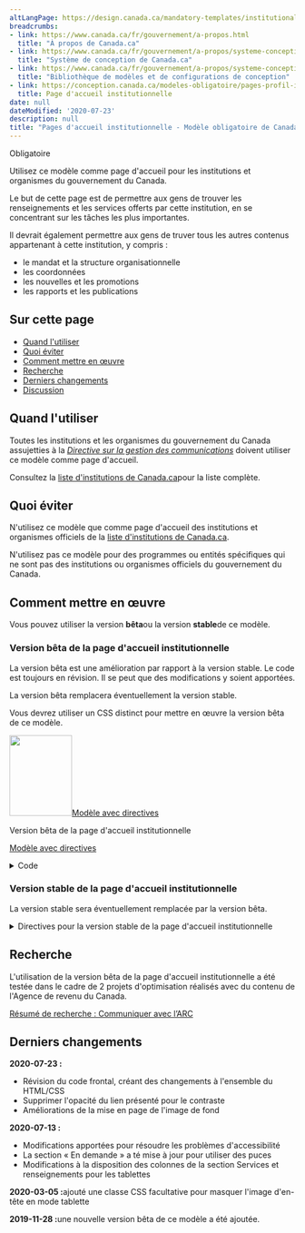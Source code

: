 ```yaml
---
altLangPage: https://design.canada.ca/mandatory-templates/institutional-profile-pages.html
breadcrumbs:
- link: https://www.canada.ca/fr/gouvernement/a-propos.html
  title: "À propos de Canada.ca"
- link: https://www.canada.ca/fr/gouvernement/a-propos/systeme-conception.html
  title: "Système de conception de Canada.ca"
- link: https://www.canada.ca/fr/gouvernement/a-propos/systeme-conception/bibliotheque-modeles.html
  title: "Bibliothèque de modèles et de configurations de conception"
- link: https://conception.canada.ca/modeles-obligatoire/pages-profil-institutionnel.html
  title: Page d'accueil institutionnelle
date: null
dateModified: '2020-07-23'
description: null
title: "Pages d'accueil institutionnelle - Modèle obligatoire de Canada.ca"
---
```

<p><span class="label label-danger">Obligatoire</span></p>
<p>Utilisez ce modèle comme page d'accueil pour les institutions et organismes du gouvernement du Canada.</p>
<p>Le but de cette page est de permettre aux gens de trouver les renseignements et les services offerts par cette institution, en se concentrant sur les tâches les plus importantes.</p>
<p>Il devrait également permettre aux gens de truver tous les autres contenus appartenant à cette institution, y compris&nbsp;:</p>
<ul>
  <li>le mandat et la structure organisationnelle</li>
  <li>les coordonnées</li>
  <li>les nouvelles et les promotions</li>
  <li>les rapports et les publications</li>
</ul>
<section>
  <h2>Sur cette page</h2>
  <ul>
    <li><a href="#utiliser">Quand l'utiliser</a></li>
    <li><a href="#eviter">Quoi éviter</a></li>
    <li><a href="#comment">Comment mettre en œuvre</a></li>
    <li><a href="#recherche">Recherche</a></li>
    <li><a href="#changements">Derniers changements</a></li>
    <li><a href="#discussion">Discussion</a></li>
  </ul>
</section>
<section>
  <h2 id="utiliser">Quand l'utiliser</h2>
  <p>Toutes les institutions et les organismes du gouvernement du Canada assujetties à la <a href="https://www.tbs-sct.gc.ca/pol/doc-fra.aspx?id=30682"><cite>Directive sur la gestion des communications</cite></a> doivent utiliser ce modèle comme page d'accueil.</p>
  <p>Consultez la <a href="https://www.canada.ca/fr/gouvernement/a-propos/systeme-conception/liste-institutions.html">liste d'institutions de Canada.ca</a>pour la liste complète.</p>
</section>
<section>
  <h2 id="eviter">Quoi éviter</h2>
  <p>N'utilisez ce modèle que comme page d'accueil des institutions et organismes officiels de la <a href="https://www.canada.ca/fr/gouvernement/a-propos/systeme-conception/liste-institutions.html">liste d'institutions de Canada.ca</a>.</p>
  <p>N'utilisez pas ce modèle pour des programmes ou entités spécifiques qui ne sont pas des institutions ou organismes officiels du gouvernement du Canada.</p>
</section>
<section>
  <h2 id="comment">Comment mettre en œuvre</h2>
</section>
<section>
  <p>Vous pouvez utiliser la version <strong>bêta</strong>ou la version <strong>stable</strong>de ce modèle.</p>
  <h3>Version bêta de la page d'accueil institutionnelle</h3>
  <p>La version bêta est une amélioration par rapport à la version stable. Le code est toujours en révision. Il se peut que des modifications y soient apportées.</p>
  <p>La version bêta remplacera éventuellement la version stable.</p>
  <p>Vous devrez utiliser un CSS distinct pour mettre en œuvre la version bêta de ce modèle.</p>
  <div class="row mrgn-tp-lg mrgn-bttm-lg">
    <div class="col-xs-10 col-md-8 col-lg-8">
      <div class="gc-dwnld">
        <div class="row">
          <div class="col-xs-10 col-sm-3 col-lg-2">
            <p><a class="gc-dwnld-lnk" href="../mise-en-page/accueil-institution-directives.html"><img alt="" class="thumbnail gc-dwnld-img" height="142" src="../images/ip-img-fr-cropped.png" width="110"/><span class="wb-inv">Modèle avec directives</span></a></p>
          </div>
          <div class="col-xs-12 col-sm-9 col-lg-10">
            <p class="mrgn-tp-md lead">Version bêta de la page d'accueil institutionnelle</p>
            <p><a class="btn btn-call-to-action" href="../mise-en-page/accueil-institution-directives.html">Modèle avec directives</a></p>
          </div>
        </div>
      </div>
    </div>
  </div>
  <details>
    <summary>Code</summary>
    <span id="code"></span>
    <div class="wb-tabs">
      <div class="tabpanels">
        <details id="details-panel1">
          <summary>HTML</summary>
          <pre><code>&lt;div class="provisional bg-cover bg-right bg-hide-sm bg-hide-xs mrgn-tp-md pb-3" data-bgimg="put your image link here"&gt;
				&lt;div class="container"&gt;
					&lt;div class="row"&gt;
						&lt;div class="col-md-7"&gt;
							&lt;h1 property="name" id="wb-cont"&gt;[Nom de l'institution]&lt;/h1&gt;
							&lt;p&gt;Brève description du mandat de l'institution&lt;/p&gt;
							&lt;a class="provisional btn btn-call-to-action" href="#"&gt;Bouton vers une super-tâche [facultatif]&lt;/a&gt;
						&lt;/div&gt;
						&lt;div class="clearfix"&gt;&lt;/div&gt;
					&lt;/div&gt;
				&lt;/div&gt;
			&lt;/div&gt;
			&lt;section class="provisional gc-featured-lnk"&gt;
				&lt;div class="container"&gt;
					&lt;h2 class="wb-inv"&gt;Lien en vedette&lt;/h2&gt;
					&lt;a class="h5" href="#"&gt;Lien en vedette [facultatif]&lt;/a&gt;
				&lt;/div&gt;
			&lt;/section&gt;
			&lt;section class="provisional most-requested-bullets well well-sm brdr-0"&gt;
				&lt;div class="container"&gt;
					&lt;div class="row"&gt;
						&lt;div class="pddng-r-0 col-md-2"&gt;
							&lt;h2 class="mrgn-tp-md"&gt;En demande&lt;/h2&gt;
						&lt;/div&gt;
						&lt;div class="col-md-10"&gt;
							&lt;ul class="wb-eqht mrgn-tp-md mrgn-bttm-md colcount-md-2"&gt;
								&lt;li&gt;&lt;a href="#"&gt;[Lien vers une tâche principale]&lt;/a&gt;&lt;/li&gt;
								&lt;li&gt;&lt;a href="#"&gt;[Lien vers une tâche principale]&lt;/a&gt;&lt;/li&gt;
								&lt;li&gt;&lt;a href="#"&gt;[Lien vers une tâche principale]&lt;/a&gt;&lt;/li&gt;
								&lt;li&gt;&lt;a href="#"&gt;[Lien vers une tâche principale]&lt;/a&gt;&lt;/li&gt;
								&lt;li&gt;&lt;a href="#"&gt;[Lien vers une tâche principale]&lt;/a&gt;&lt;/li&gt;
								&lt;li&gt;&lt;a href="#"&gt;[Lien vers une tâche principale]&lt;/a&gt;&lt;/li&gt;
							&lt;/ul&gt;
						&lt;/div&gt;
					&lt;/div&gt;
				&lt;/div&gt;
			&lt;/section&gt;
			&lt;section class="gc-srvinfo col-md-12 mrgn-bttm-lg"&gt;
				&lt;div class="container"&gt;
					&lt;div class="row"&gt;
						&lt;h2 class="wb-inv"&gt;Services et renseignements&lt;/h2&gt;
						&lt;div class="wb-eqht"&gt;
							&lt;div class="col-lg-4 col-md-6"&gt;
								&lt;h3&gt;&lt;a href="#"&gt;[Texte de l'hyperlien]&lt;/a&gt;&lt;/h3&gt;
								&lt;p&gt;Utilisez une formulation basée sur l'action, ou faites simplement une les des mots-clés qui résument les renseignements disponibles ou des tâches pouvant être accomplies sur la page liée.&lt;/p&gt;
							&lt;/div&gt;
							&lt;div class="col-lg-4 col-md-6"&gt;
								&lt;h3&gt;&lt;a href="#"&gt;[Texte de l'hyperlien]&lt;/a&gt;&lt;/h3&gt;
								&lt;p&gt;Utilisez une formulation basée sur l'action, ou faites simplement une les des mots-clés qui résument les renseignements disponibles ou des tâches pouvant être accomplies sur la page liée.&lt;/p&gt;
							&lt;/div&gt;
							&lt;div class="col-lg-4 col-md-6"&gt;
								&lt;h3&gt;&lt;a href="#"&gt;[Texte de l'hyperlien]&lt;/a&gt;&lt;/h3&gt;
								&lt;p&gt;Utilisez une formulation basée sur l'action, ou faites simplement une les des mots-clés qui résument les renseignements disponibles ou des tâches pouvant être accomplies sur la page liée.&lt;/p&gt;
							&lt;/div&gt;
							&lt;div class="col-lg-4 col-md-6"&gt;
								&lt;h3&gt;&lt;a href="#"&gt;[Texte de l'hyperlien]&lt;/a&gt;&lt;/h3&gt;
								&lt;p&gt;Utilisez une formulation basée sur l'action, ou faites simplement une les des mots-clés qui résument les renseignements disponibles ou des tâches pouvant être accomplies sur la page liée.&lt;/p&gt;
							&lt;/div&gt;
							&lt;div class="col-lg-4 col-md-6"&gt;
								&lt;h3&gt;&lt;a href="#"&gt;[Texte de l'hyperlien]&lt;/a&gt;&lt;/h3&gt;
								&lt;p&gt;Utilisez une formulation basée sur l'action, ou faites simplement une les des mots-clés qui résument les renseignements disponibles ou des tâches pouvant être accomplies sur la page liée.&lt;/p&gt;
							&lt;/div&gt;
							&lt;div class="col-lg-4 col-md-6"&gt;
								&lt;h3&gt;&lt;a href="#"&gt;[Texte de l'hyperlien]&lt;/a&gt;&lt;/h3&gt;
								&lt;p&gt;Utilisez une formulation basée sur l'action, ou faites simplement une les des mots-clés qui résument les renseignements disponibles ou des tâches pouvant être accomplies sur la page liée.&lt;/p&gt;
							&lt;/div&gt;
							&lt;div class="col-lg-4 col-md-6"&gt;
								&lt;h3&gt;&lt;a href="#"&gt;[Texte de l'hyperlien]&lt;/a&gt;&lt;/h3&gt;
								&lt;p&gt;Utilisez une formulation basée sur l'action, ou faites simplement une les des mots-clés qui résument les renseignements disponibles ou des tâches pouvant être accomplies sur la page liée.&lt;/p&gt;
							&lt;/div&gt;
							&lt;div class="col-lg-4 col-md-6"&gt;
								&lt;h3&gt;&lt;a href="#"&gt;[Texte de l'hyperlien]&lt;/a&gt;&lt;/h3&gt;
								&lt;p&gt;Utilisez une formulation basée sur l'action, ou faites simplement une les des mots-clés qui résument les renseignements disponibles ou des tâches pouvant être accomplies sur la page liée.&lt;/p&gt;
							&lt;/div&gt;
							&lt;div class="col-lg-4 col-md-6"&gt;
								&lt;h3&gt;&lt;a href="#"&gt;[Texte de l'hyperlien]&lt;/a&gt;&lt;/h3&gt;
								&lt;p&gt;Utilisez une formulation basée sur l'action, ou faites simplement une les des mots-clés qui résument les renseignements disponibles ou des tâches pouvant être accomplies sur la page liée.&lt;/p&gt;
							&lt;/div&gt;
							&lt;div class="clearfix"&gt;&lt;/div&gt;
						&lt;/div&gt;
					&lt;/div&gt;
				&lt;/div&gt;
			&lt;/section&gt;
			&lt;div class="clearfix"&gt;&lt;/div&gt;
			&lt;section class="well well-sm brdr-0 mrgn-bttm-0"&gt;
				&lt;div class="container"&gt;
					&lt;div class="wb-eqht"&gt;
						&lt;h2 class="h3 mrgn-tp-md"&gt;Coordonnées&lt;/h2&gt;
						&lt;ul class="provisional list-bld list-unstyled mrgn-tp-lg lst-spcd-2 colcount-md-3"&gt;
							&lt;li&gt;&lt;a href="#"&gt;Communiquer avec [institution]&lt;/a&gt;&lt;/li&gt;
							&lt;li&gt;&lt;a href="#"&gt;[Tâche de contact 2]&lt;/a&gt;&lt;/li&gt;
							&lt;li&gt;&lt;a href="#"&gt;[Tâche de contact 3]&lt;/a&gt;&lt;/li&gt;
						&lt;/ul&gt;
					&lt;/div&gt;
					&lt;div class="row"&gt;
						&lt;section class="col-md-8 pull-left mrgn-bttm-lg"&gt;
							&lt;h2 class="h3 mrgn-tp-md"&gt;À propos de [Institution]&lt;/h2&gt;
							&lt;ul class="provisional list-bld list-unstyled mrgn-tp-lg lst-spcd-2 colcount-md-2"&gt;
								&lt;li&gt;&lt;a href="#"&gt;Mandat&lt;/a&gt;&lt;/li&gt;
								&lt;li&gt;&lt;a href="#"&gt;Structure organisationnelle&lt;/a&gt;&lt;/li&gt;
								&lt;li&gt;&lt;a href="#"&gt;Transparence&lt;/a&gt;&lt;/li&gt;
								&lt;li&gt;&lt;a href="#"&gt;Possibilités d'emploi&lt;/a&gt;&lt;/li&gt;
								&lt;li&gt;&lt;a href="#"&gt;Rapports&lt;/a&gt;&lt;/li&gt;
								&lt;li&gt;&lt;a href="#"&gt;Observation&lt;/a&gt;&lt;/li&gt;
								&lt;li&gt;&lt;a href="#"&gt;Avis de mesure d'exécution&lt;/a&gt;&lt;/li&gt;
								&lt;li&gt;&lt;a href="#"&gt;[Lien institutionnel]&lt;/a&gt;&lt;/li&gt;
								&lt;li&gt;&lt;a href="#"&gt;[Lien institutionnel]&lt;/a&gt;&lt;/li&gt;
								&lt;li&gt;More: &lt;a href="#"&gt;Au sujet de [institution]&lt;/a&gt;&lt;/li&gt;
							&lt;/ul&gt;
						&lt;/section&gt;
						&lt;div class="provisional col-md-4 col-sm-5 pull-right xs-left"&gt;
							&lt;section class="lnkbx"&gt;
								&lt;h2 class="h3"&gt;Ministre&lt;/h2&gt;
								&lt;p&gt;
									&lt;a href="#"&gt;[(L'honorable) prénom et nom de famille]&lt;/a&gt;&lt;br&gt;
									&lt;small&gt;Titre officiel du ministre&lt;/small&gt;
								&lt;/p&gt;
								&lt;p&gt;
									&lt;a href="#"&gt;[(L'honorable) prénom et nom de famille]&lt;/a&gt;&lt;br&gt;
									&lt;small&gt;Titre officiel du ministre&lt;/small&gt;
								&lt;/p&gt;
								&lt;p&gt;
									&lt;a href="#"&gt;[(L'honorable) prénom et nom de famille]&lt;/a&gt;&lt;br&gt;
									&lt;small&gt;Titre officiel du ministre&lt;/small&gt;
								&lt;/p&gt;
							&lt;/section&gt;
							&lt;section class="provisional followus"&gt;
								&lt;h2 class="mrgn-tp-lg h3"&gt;Suivezs&lt;/h2&gt;
								&lt;ul&gt;
									&lt;li&gt;&lt;a href="#" class="facebook" rel="external"&gt;&lt;span class="wb-inv"&gt;Facebook&lt;/span&gt;&lt;/a&gt;&lt;/li&gt;
									&lt;li&gt;&lt;a href="#" class="twitter" rel="external"&gt;&lt;span class="wb-inv"&gt;Twitter&lt;/span&gt;&lt;/a&gt;&lt;/li&gt;
									&lt;li&gt;&lt;a href="#" class="youtube" rel="external"&gt;&lt;span class="wb-inv"&gt;YouTube&lt;/span&gt;&lt;/a&gt;&lt;/li&gt;
									&lt;li&gt;&lt;a href="#" class="linkedin" rel="external"&gt;&lt;span class="wb-inv"&gt;LinkedIn&lt;/span&gt;&lt;/a&gt;&lt;/li&gt;
								&lt;/ul&gt;
							&lt;/section&gt;
						&lt;/div&gt;
						&lt;div class="clearfix"&gt;&lt;/div&gt;
					&lt;/div&gt;
				&lt;/div&gt;
			&lt;/section&gt;
			&lt;div class="container"&gt;
				&lt;div class="row"&gt;
					&lt;section class="col-md-4 wb-feeds limit-3 gc-nws"&gt;
						&lt;h2 class="h3"&gt;Nouvelles&lt;/h2&gt;
						&lt;!-- démonstration de l'apparence - utiliser le flux json le cas échéant --&gt;
						&lt;ul class="feeds-cont list-unstyled lst-spcd feed-active"&gt;
							&lt;li&gt;&lt;a href="#"&gt;[Titre de nouvelle]&lt;/a&gt;&lt;br&gt; &lt;small class="feeds-date"&gt;AAAA-MM-JJ HH:MM&lt;/small&gt;&lt;/li&gt;
							&lt;li&gt;&lt;a href="#"&gt;[Titre de nouvelle]&lt;/a&gt;&lt;br&gt; &lt;small class="feeds-date"&gt;AAAA-MM-JJ HH:MM&lt;/small&gt;&lt;/li&gt;
							&lt;li&gt;&lt;a href="#"&gt;[Titre de nouvelle]&lt;/a&gt;&lt;br&gt; &lt;small class="feeds-date"&gt;AAAA-MM-JJ HH:MM&lt;/small&gt;&lt;/li&gt;
						&lt;/ul&gt;
						&lt;!-- exemple de flux json pour les nouvelles
						&lt;ul class="feeds-cont list-unstyled lst-spcd"&gt;
							&lt;li&gt; &lt;a data-ajax="https://www.canada.ca/content/canadasite/api/nws/fds/en/web-feeds/revenue-agency.json" href="https://www.canada.ca/en/revenue-agency.atom.xml" rel="external"&gt;Canada Revenue Agency news items&lt;/a&gt; &lt;/li&gt;
						&lt;/ul&gt;--&gt;
						&lt;p&gt;En savoir plus :&lt;a href="#" class="admin"&gt;Nouvelles de [Institution]&lt;/a&gt;&lt;/p&gt;
					&lt;/section&gt;
					&lt;section class="col-md-8 gc-prtts"&gt;
						&lt;h2 class="h3"&gt;En vedette&lt;/h2&gt;
						&lt;div class="row wb-eqht gc-srvinfo"&gt;
							&lt;div class="col-sm-6"&gt;
								&lt;div class="well well-sm brdr-rds-0 eqht-trgt"&gt;
									&lt;img class="img-responsive full-width" src="https://wet-boew.github.io/themes-dist/GCWeb/img/360x203.png" alt=""&gt;
									&lt;h3 class="h5"&gt;&lt;a href="#" class="stretched-link"&gt;[Hyperlien de l'élément]&lt;/a&gt;&lt;/h3&gt;
									&lt;p&gt;Brève description de l'élément en vedette.&lt;/p&gt;
								&lt;/div&gt;
							&lt;/div&gt;
							&lt;div class="col-sm-6"&gt;
								&lt;div class="well well-sm brdr-rds-0 eqht-trgt"&gt;
									&lt;img class="img-responsive full-width" src="https://wet-boew.github.io/themes-dist/GCWeb/img/360x203.png" alt=""&gt;
									&lt;h3 class="h5"&gt;&lt;a href="#" class="stretched-link"&gt;[Hyperlien de l'élément]&lt;/a&gt;&lt;/h3&gt;
									&lt;p&gt;Brève description de l'élément en vedette.&lt;/p&gt;
								&lt;/div&gt;
							&lt;/div&gt;
						&lt;/div&gt;
					&lt;/section&gt;
				&lt;/div&gt;
			&lt;/div&gt;</code></pre>
        </details>
        <details id="details-panel2">
          <summary>CSS</summary>
          <pre><code>.provisional.bg-cover {
	background-size: cover;
}

.provisional.bg-right {
	background-position: right;
}

.provisional.pb-3 {
	padding-bottom: 15px;
}

.provisional.btn-call-to-action {
	font-size: 1em;
}

.provisional.gc-featured-lnk {
	background: #31708f;
	margin-bottom: 0em;
	padding-top:20px;
	padding-bottom:20px;
}

.provisional.gc-featured-lnk a {
	color:#fff
}

ul.feeds-cont li a {
	font-weight: bold;
}

.provisional.most-requested-bullets li {
	font-family: 'Lato', sans-serif;
	font-size: 17px;
	font-weight: 600;
	line-height: 26px;
	margin-top: 0
}

.provisional.most-requested-bullets .pddng-r-0 {
	padding-right: 0px;
}

.provisional.most-requested-bullets h2 {
	font-size: 1.2em;
}

.provisional.list-bld {
	font-weight: 600;
}

.provisional.followus h2 {
	font-size: 1.1em;
	margin-top: 10px;
}

.provisional.followus {
	padding: 0;
}

.provisional.followus h2 {
	display: block;
}

.provisional.followus h2,
.provisional.followus ul {
	margin-left: 0;
}

.provisional.followus-vertical {
	line-height: 0em;
}

.provisional.followus-vertical,
.provisional.followus {
	background-color: transparent;
}

.provisional.followus-vertical a {
	text-decoration: none;
}

.provisional.followus-vertical ul {
	display: block;
	list-style-type: none;
	margin-block-start: 1em;
	padding-inline-start: 1em;
	font-size: 16px;
	margin-block-end: 0em;
}

.provisional.followus-vertical ul li {
	margin-bottom: 15px;
}

.provisional.followus-vertical ul li:last-child {
	margin-bottom: 0px;
}

.provisional.followus-vertical ul li a {
	border: none;
	padding: 0px 5px;
}

.provisional.followus ul li a {
	border: none;
}

.provisional .social-lnk {
	position: relative;
	bottom:-18px;
	left:45px;
}

.provisional.followus-vertical li {
	display: block;
	background-position: left;
}

.provisional.followus .facebook,
.provisional.followus .twitter,
.provisional.followus .youtube,
.provisional.followus .instagram,
.provisional.followus .linkedin {
	display: block;
	height: 38px;
	width: 38px;
}
/* supprimez cette section si vous ne voulez pas les nouvelles icônes */

.provisional.followus .facebook {
	background: url("https://design.canada.ca/images/social-media/facebook.png") 0 0 / cover no-repeat;
}
.provisional.followus .twitter {
	background: url("https://design.canada.ca/images/social-media/twitter.png") 0 0 / cover no-repeat;
}
.provisional.followus .youtube {
	background: url("https://design.canada.ca/images/social-media/youtube.png") 0 0 / cover no-repeat;
}
.provisional.followus .instagram {
	background: url("https://design.canada.ca/images/social-media/instagram.png") 0 0 / cover no-repeat;
}
.provisional.followus .linkedin {
	background: url("https://design.canada.ca/images/social-media/linkedin.png") 0 0 / cover no-repeat;
}
/* fin des nouvelles icônes de réseaux sociaux */

@media screen and (max-width: 767px) {
	.provisional.bg-hide-xs {
		background-image: url("none") !important;
	}

	.provisional.btn-call-to-action {
		font-size: .9em;
	}

	.provisional.xs-left {
		float: left !important;
	}
}

@media (min-width:768px) and (max-width:991px) {
	.provisional.bg-hide-sm {
		background-image: url("none") !important;
	}
}</code></pre>
        </details>
      </div>
    </div>
  </details>
  <div class="clearfix"></div>
</section>
<section>
  <h3>Version stable de la page d'accueil institutionnelle</h3>
  <p>La version stable sera éventuellement remplacée par la version bêta.</p>
  <details>
    <summary>Directives pour la version stable de la page d'accueil institutionnelle</summary>
    <h3 id="profil">Page de profil</h3>
    <p>Toutes les institutions mentionnées aux annexes I, I.1 et II de la <a href="http://laws-lois.justice.gc.ca/fra/lois/f-11/">Loi sur la gestion des finances publiques</a>(LGFP) doivent élaborer un profil institutionnel. Tous ces profils font partie de la page des ministères et organismes (voir la section sur la <a href="./page-ministeres-organismes.html">page des ministères et organismes</a>).</p>
    <div class="btn-group mrgn-bttm-sm">
      <button class="btn btn-default wb-toggle" data-toggle='{"selector": "details", "parent": "#template-elements", "type": "on"}' type="button">Développer tout</button>
      <button class="btn btn-default wb-toggle" data-toggle='{"selector": "details", "parent": "#template-elements", "type": "off"}' type="button">Réduire tout</button>
    </div>
    <div class="row">
      <div class="col-lg-6 pull-right">
        <figure class="mrgn-bttm-lg">
          <figcaption class="text-center"><b>Modèle de la page de profil institutionnel</b></figcaption>
          <img alt="Modèle de la page de profil institutionnel pour les grandes institutions indiquant les parties qui composent sa structure. Lire de haut en bas et de gauche à droite. Plus de détails au sujet de ce graphique se retrouvent dans le texte entourant l’image." class="full-width" src="https://www.canada.ca/content/dam/tbs-sct/images/government-communications/canada-content-style-guide/institutional-profile-fra-02.jpg"/></figure>
      </div>
      <div class="col-lg-6 pull-left">
        <section id="template-elements">
          <section>
            <h4>1 : Nom de l’institution</h4>
            <p><span class="label label-danger">Obligatoire</span></p>
            <p>Fournit le titre d’usage de l’institution</p>
            <ul class="list-unstyled">
              <li id="element1">
                <details class="mrgn-bttm-sm">
                  <summary class="wb-toggle" data-toggle='{"print":"on"}'><strong>Contenu</strong></summary>
                  <ul>
                    <li>Utilisez le titre d’usage de l’institution indiqué dans le <a href="https://www.tbs-sct.gc.ca/hgw-cgf/oversight-surveillance/communications/fip-pcim/reg-fra.asp">Registre des titres d’usage</a>.</li>
                    <li>Utilisez le titre légal si le titre d’usage n’est pas disponible.</li>
                    <li>N’utilisez pas d’acronymes ou d’abréviations.</li>
                  </ul>
                </details>
              </li>
              <li id="element2">
                <details class="mrgn-bttm-sm">
                  <summary class="wb-toggle" data-toggle='{"print":"on"}'><strong>Présentation</strong></summary>
                  <ul>
                    <li>Le titre du profil institutionnel doit être une balise H1 unique.</li>
                    <li>Il doit être la première composante de la page.</li>
                  </ul>
                </details>
              </li>
            </ul>
          </section>
          <section>
            <h4>2a&nbsp;: Insigne</h4>
            <p><span class="label label-warning">Conditionelle</span></p>
            <p>Fournit l’identification de la Gendarmerie royale du Canada</p>
            <ul class="list-unstyled">
              <li id="element3">
                <details class="mrgn-bttm-sm">
                  <summary class="wb-toggle" data-toggle='{"print":"on"}'><strong>Contenu</strong></summary>
                  <ul>
                    <li>Seule la Gendarmerie royale du Canada peut utiliser cette composante pour afficher son insigne approuvé.</li>
                  </ul>
                </details>
              </li>
              <li id="element4">
                <details class="mrgn-bttm-sm">
                  <summary class="wb-toggle" data-toggle='{"print":"on"}'><strong>Présentation</strong></summary>
                  <ul>
                    <li>L’insigne se trouve à la droite du mandat de l’institution.</li>
                    <li>L’image n’est pas assortie d’un hyperlien.</li>
                  </ul>
                </details>
              </li>
            </ul>
          </section>
          <section>
            <h4>3 : Mandat de l’institution</h4>
            <p><span class="label label-danger">Obligatoire</span></p>
            <p>Décrit en une ou deux phrases le mandat de l’institution</p>
            <ul class="list-unstyled">
              <li id="element5">
                <details class="mrgn-bttm-sm">
                  <summary class="wb-toggle" data-toggle='{"print":"on"}'><strong>Contenu</strong></summary>
                  <ul>
                    <li>Elle fournit le titre d’usage de l’institution suivi d’un aperçu en langage clair de la façon dont l’institution assure des services au public.</li>
                    <li>Le texte doit être court et concis.</li>
                    <li>Le contenu est rédigé pour un niveau de scolarité secondaire (pointage de 100 et moins dans <a href="http://www.scolarius.com/">Scolarius</a>).</li>
                  </ul>
                </details>
              </li>
              <li id="element6">
                <details class="mrgn-bttm-sm">
                  <summary class="wb-toggle" data-toggle='{"print":"on"}'><strong>Présentation</strong></summary>
                  <ul>
                    <li>Le mandat de l’institution figure juste au-dessous du titre de la page du profil institutionnel.</li>
                  </ul>
                </details>
              </li>
            </ul>
          </section>
          <section>
            <h4>4&nbsp;: Réseaux de médias sociaux de l’institution</h4>
            <p><span class="label label-warning">Conditionelle</span></p>
            <p>Présente les réseaux de médias sociaux propres à l’institution</p>
            <ul class="list-unstyled">
              <li id="element7">
                <details class="mrgn-bttm-sm">
                  <summary class="wb-toggle" data-toggle='{"print":"on"}'><strong>Contenu</strong></summary>
                  <ul>
                    <li>Cette composante est obligatoire pour toutes les institutions mentionnées à l’<a href="http://laws-lois.justice.gc.ca/fra/lois/F-11/page-30.html#h-74">annexe I de la LGFP</a>, et facultative pour les autres institutions.</li>
                    <li>Utilisez la configuration <a href="../configurations-conception-communes/bloc-medias-sociaux.html">Bloc des réseaux de médias sociaux (fenêtre &laquo;&nbsp;Suivez&nbsp;&raquo;)</a>.</li>
                  </ul>
                </details>
              </li>
              <li id="element8">
                <details class="mrgn-bttm-sm">
                  <summary class="wb-toggle" data-toggle='{"print":"on"}'><strong>Présentation</strong></summary>
                  <ul>
                    <li>Cette composante se trouve sous le mandat de l’institution.</li>
                  </ul>
                </details>
              </li>
            </ul>
          </section>
          <section>
            <h4>5&nbsp;: Nouveautés</h4>
            <p><span class="label label-warning">Conditionelle</span></p>
            <p>Présente les nouvelles ayant trait à l’institution</p>
            <ul class="list-unstyled">
              <li id="element9">
                <details class="mrgn-bttm-sm">
                  <summary class="wb-toggle" data-toggle='{"print":"on"}'><strong>Contenu</strong></summary>
                  <ul>
                    <li>Cette composante est obligatoire pour toutes les institutions mentionnées à l’<a href="http://laws-lois.justice.gc.ca/fra/lois/F-11/page-30.html#h-74">annexe I de la LGFP</a>, et facultative pour les autres institutions.</li>
                    <li>Utilisez la configuration <a href="../configurations-conception-communes/nouveautes.html">Nouveautés</a>.</li>
                  </ul>
                </details>
              </li>
              <li id="element10">
                <details class="mrgn-bttm-sm">
                  <summary class="wb-toggle" data-toggle='{"print":"on"}'><strong>Présentation</strong></summary>
                  <ul>
                    <li>Cette composante se trouve sous &laquo;&nbsp;Réseaux de médias sociaux de l’institution&nbsp;&raquo;.</li>
                  </ul>
                </details>
              </li>
            </ul>
          </section>
          <section>
            <h4>6&nbsp;: Services et renseignements</h4>
            <p><span class="label label-danger">Obligatoire</span></p>
            <p>Dresse la liste des sujets propres à l’institution</p>
            <ul class="list-unstyled">
              <li id="element11">
                <details class="mrgn-bttm-sm">
                  <summary class="wb-toggle" data-toggle='{"print":"on"}'><strong>Contenu</strong></summary>
                  <ul>
                    <li>Utilisez la configuration <a href="../configurations-conception-communes/services-renseignements.html">Services et renseignements</a>.</li>
                  </ul>
                </details>
              </li>
              <li id="element12">
                <details class="mrgn-bttm-sm">
                  <summary class="wb-toggle" data-toggle='{"print":"on"}'><strong>Présentation</strong></summary>
                  <ul>
                    <li>Cette composante se trouve sous la section &laquo;&nbsp;Réseaux de médias sociaux&nbsp;&raquo; et à gauche de la section &laquo;&nbsp;En demande&nbsp;&raquo;.</li>
                  </ul>
                </details>
              </li>
            </ul>
          </section>
          <section>
            <h4>7&nbsp;: En demande</h4>
            <p><span class="label label-warning">Conditionelle</span></p>
            <p>Présente les services et renseignements les plus demandés propres à l’institution</p>
            <ul class="list-unstyled">
              <li id="element13">
                <details class="mrgn-bttm-sm">
                  <summary class="wb-toggle" data-toggle='{"print":"on"}'><strong>Contenu</strong></summary>
                  <ul>
                    <li>composante est obligatoire afin fournir des raccourcis vers les tâches les plus importantes de l'institution. Cependant, elle ne devrait pas être utilisée si toutes les tâches principales de l'institution sont déjà incluses en tant que liens directs sous &laquo;&nbsp;Services et renseignements&nbsp;&raquo;.</li>
                    <li>Utilisez la configuration <a href="../configurations-conception-communes/en-demande.html">En demande</a>.</li>
                  </ul>
                </details>
              </li>
              <li id="element14">
                <details class="mrgn-bttm-sm">
                  <summary class="wb-toggle" data-toggle='{"print":"on"}'><strong>Présentation</strong></summary>
                  <ul>
                    <li>Cette composante figure à droite de la section &laquo;&nbsp;Services et renseignements&nbsp;&raquo;.</li>
                  </ul>
                </details>
              </li>
            </ul>
          </section>
          <section>
            <h4>8&nbsp;: Contactez-nous</h4>
            <p><span class="label label-danger">Obligatoire</span></p>
            <p>Donne accès aux coordonnées de l’institution</p>
            <ul class="list-unstyled">
              <li id="element15">
                <details class="mrgn-bttm-sm">
                  <summary class="wb-toggle" data-toggle='{"print":"on"}'><strong>Contenu</strong></summary>
                  <ul>
                    <li>Allez à <a href="../configurations-conception-communes/coordonnees.html">Coordonnées</a>dans les Configurations de conception communes. Utilisez, selon le cas, le modèle d’adresse ou le modèle de lien.</li>
                  </ul>
                </details>
              </li>
              <li id="element16">
                <details class="mrgn-bttm-sm">
                  <summary class="wb-toggle" data-toggle='{"print":"on"}'><strong>Présentation</strong></summary>
                  <ul>
                    <li>Cette composante est placée sous &laquo;&nbsp;Nouveautés&nbsp;&raquo; et à droite de &laquo;&nbsp;Services et renseignements&nbsp;&raquo;
.</li>
                  </ul>
                </details>
              </li>
            </ul>
          </section>
          <section>
            <h4>9&nbsp;: Autres renseignements pour les</h4>
            <p><span class="label label-info">Facultative</span></p>
            <p>Liens menant à des renseignements intéressant divers publics cibles</p>
            <ul class="list-unstyled">
              <li id="element17">
                <details class="mrgn-bttm-sm">
                  <summary class="wb-toggle" data-toggle='{"print":"on"}'><strong>Contenu</strong></summary>
                  <ul>
                    <li>Utilisez la configuration <a href="../configurations-conception-communes/autres-renseignements.html">Autres renseignements pour les</a>.</li>
                  </ul>
                </details>
              </li>
              <li id="element18">
                <details class="mrgn-bttm-sm">
                  <summary class="wb-toggle" data-toggle='{"print":"on"}'><strong>Présentation</strong></summary>
                  <ul>
                    <li>Cette composante figure sous la section &laquo;&nbsp;En demande&nbsp;&raquo;.</li>
                  </ul>
                </details>
              </li>
            </ul>
          </section>
          <section>
            <h4>10&nbsp;: Ce que nous faisons</h4>
            <p><span class="label label-warning">Conditionelle</span></p>
            <p>Fournit des liens vers le contenu relatif à l’élaboration des politiques et programmes de l’institution</p>
            <ul class="list-unstyled">
              <li id="element19">
                <details class="mrgn-bttm-sm">
                  <summary class="wb-toggle" data-toggle='{"print":"on"}'><strong>Contenu</strong></summary>
                  <ul>
                    <li>Cette composante est obligatoire quand l’institution a du contenu d’élaboration de programmes et de politiques à  présenter.</li>
                    <li>Utilisez la configuration <a href="../configurations-conception-communes/ce-que-nous-faisons.html">Ce que nous faisons</a>.</li>
                  </ul>
                </details>
              </li>
              <li id="element20">
                <details class="mrgn-bttm-sm">
                  <summary class="wb-toggle" data-toggle='{"print":"on"}'><strong>Présentation</strong></summary>
                  <ul>
                    <li>Cette composante figure sous la section &laquo;&nbsp;Services et renseignements&nbsp;&raquo;.</li>
                  </ul>
                </details>
              </li>
            </ul>
          </section>
          <section>
            <h4>11&nbsp;: Renseignements organisationnels</h4>
            <p><span class="label label-danger">Obligatoire</span></p>
            <p>Fournit un accès uniforme aux principaux renseignements organisationnels</p>
            <ul class="list-unstyled">
              <li id="element21">
                <details class="mrgn-bttm-sm">
                  <summary class="wb-toggle" data-toggle='{"print":"on"}'><strong>Contenu</strong></summary>
                  <ul>
                    <li>Cette composante consiste en une série de liens menant au contenu propre à l’institution qui n’est pas présenté ailleurs sur la page.</li>
                    <li>L’étiquette de l’en-tête est &laquo;&nbsp;Renseignements organisationnels&nbsp;&raquo;.</li>
                    <li>Seuls les liens &laquo;&nbsp;Mandat&nbsp;&raquo; et &laquo;&nbsp;Transparence&nbsp;&raquo; sont obligatoires; tous les autres liens sont facultatifs.</li>
                    <li>Les liens doivent être étiquetés et ordonnés de la façon suivante&nbsp;&raquo;
                      <dl class="dl-horizontal">
                        <dt><strong>Mandat</strong></dt>
                        <dd>
                          <ul>
                            <li>Obligatoire</li>
                            <li>Mène à une page présentant le mandat, la vision et les objectifs de l’institution</li>
                          </ul>
                        </dd>
                        <dt><strong>Programmes</strong></dt>
                        <dd>
                          <ul>
                            <li>Facultatif</li>
                            <li>Mène à une page fournissant la liste des programmes de l’institution</li>
                          </ul>
                        </dd>
                        <dt><strong>Structure organisationnelle</strong></dt>
                        <dd>
                          <ul>
                            <li>Facultatif</li>
                            <li>Mène à une page présentant l’organigramme ou la structure organisationnelle de l’institution</li>
                          </ul>
                        </dd>
                        <dt><strong>Portefeuille</strong></dt>
                        <dd>
                          <ul>
                            <li>Facultatif</li>
                            <li>Mène à une page présentant le portefeuille ministériel de l’institution</li>
                          </ul>
                        </dd>
                        <dt><strong>Partenaires</strong></dt>
                        <dd>
                          <ul>
                            <li>Facultatif</li>
                            <li>Mène à une page présentant les partenariats officiels de l’institution (c’est-à-dire des organisations fédérales, provinciales, territoriales, internationales ou non gouvernementales)</li>
                          </ul>
                        </dd>
                        <dt><strong>Transparence</strong></dt>
                        <dd>
                          <ul>
                            <li>Obligatoire</li>
                            <li>Mène aux renseignements sur la transparence propres à l’institution prescrits par le Secrétariat du Conseil du Trésor, comme les plans prospectifs de la réglementation et la divulgation proactive</li>
                          </ul>
                        </dd>
                        <dt><strong>Possibilités d’emploi</strong></dt>
                        <dd>
                          <ul>
                            <li>Facultatif</li>
                            <li>Mène à une page cible présentant les possibilités d’emploi au sein de l’institution</li>
                          </ul>
                        </dd>
                        <dt><strong>Compte rendu du rendement des services</strong></dt>
                        <dd>
                          <ul>
                            <li>Obligatoire, si le contenu existe (voir les <a href="../modeles-recommandes/pages-comptes-rendu-rendement-services-insitutionnels.html">Pages de compte rendu du rendement des services institutionnels</a>)</li>
                            <li>Il mène à la page d’accueil des comptes rendus de l’institution</li>
                          </ul>
                        </dd>
                      </dl>
                    </li>
                  </ul>
                </details>
              </li>
              <li id="element22">
                <details class="mrgn-bttm-sm">
                  <summary class="wb-toggle" data-toggle='{"print":"on"}'><strong>Présentation</strong></summary>
                  <ul>
                    <li>Cette composante est affichée au-dessus de la section &laquo;&nbsp;En vedette ».</li>
                  </ul>
                </details>
              </li>
            </ul>
          </section>
          <section>
            <h4>12a : Ministre d’un ministère ou chef d’une institution quasi judiciaire sans lien de dépendance</h4>
            <p><span class="label label-warning">Conditionelle</span></p>
            <p>Fournit le profil de chaque ministre ou chef d’institution</p>
            <ul class="list-unstyled">
              <li id="element23">
                <details class="mrgn-bttm-sm">
                  <summary class="wb-toggle" data-toggle='{"print":"on"}'><strong>Contenu</strong></summary>
                  <ul>
                    <li>Cette composante est obligatoire pour toutes les institutions, sauf si vous utilisez la composante Ministres du portefeuille (12b).</li>
                    <li>Elle fournit des images assorties d’hyperliens menant soit au(x) ministre(s) de l’institution (y compris les ministres associés), soit au chef de l’institution (dans le cas des institutions indépendantes ou quasi judiciaires).</li>
                    <li>Les images et les textes sont assortis d’un hyperlien menant à la page de profil ministériel pertinente (voir les <a href="./pages-profil-ministres.html">pages de profil des ministres</a>).</li>
                    <li>Le texte de l’hyperlien se limite au titre honorifique (&laquo;&nbsp;L’honorable ») et aux prénom et nom du ou de la ministre ou du chef de l’institution.</li>
                    <li>Le texte non assorti d’un hyperlien se limite au titre officiel du ministre ou du chef de l’institution.</li>
                    <li>Les en-têtes suivants doivent être présentés au-dessus du fonctionnaire élu approprié&nbsp;:
                      <ul>
                        <li>&laquo;&nbsp;Ministre&nbsp;&raquo;</li>
                        <li>&laquo;&nbsp;Secrétaire parlementaire&nbsp;&raquo;</li>
                        <li>&laquo;&nbsp;Ministre associé&nbsp;&raquo;</li>
                      </ul>
                    </li>
                    <li>L’en-tête &laquo;&nbsp;Direction » ou &laquo;&nbsp;Ombudsman&nbsp;&raquo; doit être présenté, au besoin, au-dessus du haut fonctionnaire qui est le chef de l’institution.</li>
                  </ul>
                </details>
              </li>
              <li id="element24">
                <details class="mrgn-bttm-sm">
                  <summary class="wb-toggle" data-toggle='{"print":"on"}'><strong>Présentation</strong></summary>
                  <ul>
                    <li>Cette composante figure à droite de «Renseignements organisationnels&nbsp;&raquo;.</li>
                    <li>Les sujets sont présentés en ordre de priorité, de gauche à droite.</li>
                    <li>Lorsque plus de trois images sont requises, continuez sur une deuxième ligne.</li>
                    <li>Lorsque moins de trois images sont requises, l’image doit être justifiée à gauche de la section &laquo;&nbsp;Renseignements organisationnels&nbsp;&raquo;.</li>
                    <li>Consultez la <a href="http://wet-boew.github.io/themes-dist/GCWeb/index-fr.html">page GitHub sur Canada.ca</a>pour obtenir des détails sur la taille des images.</li>
                  </ul>
                </details>
              </li>
            </ul>
          </section>
          <section>
            <h4>13 : Section &laquo;&nbsp;En vedette » de l’institution</h4>
            <p><span class="label label-info">Facultative</span></p>
            <p>Fait la promotion des activités en cours de l’institution et menées par celle-ci</p>
            <ul class="list-unstyled">
              <li id="element25">
                <details class="mrgn-bttm-sm">
                  <summary class="wb-toggle" data-toggle='{"print":"on"}'><strong>Contenu</strong></summary>
                  <ul>
                    <li>Utilisez la configuration <a href="../configurations-conception-communes/vignettes-promotionnelles.html">Promotions contextuelles</a>.</li>
                  </ul>
                </details>
              </li>
              <li id="element26">
                <details class="mrgn-bttm-sm">
                  <summary class="wb-toggle" data-toggle='{"print":"on"}'><strong>Présentation</strong></summary>
                  <ul>
                    <li>L’étiquette de l’en-tête est &laquo;&nbsp;En vedette ».</li>
                  </ul>
                </details>
              </li>
            </ul>
          </section>
        </section>
      </div>
    </div>
    <h3 id="identification">Comment utiliser l'identification d’un organisme indépendant</h3>
    <div class="btn-group mrgn-bttm-sm">
      <button class="btn btn-default wb-toggle" data-toggle='{"selector": "details", "parent": "#template-elements2", "type": "on"}' type="button">Développer tout</button>
      <button class="btn btn-default wb-toggle" data-toggle='{"selector": "details", "parent": "#template-elements2", "type": "off"}' type="button">Réduire tout</button>
    </div>
    <div class="row">
      <div class="col-lg-6 pull-right">
        <figure class="mrgn-bttm-lg">
          <figcaption class="text-center"><b>Modèle d’identification indépendante</b></figcaption>
          <img alt="Image de l’identification indépendante indiquant les composants de sa structure. Lire de haut en bas et de gauche à droite. Plus de détails au sujet de ce graphique se retrouvent dans le texte entourant l’image." class="full-width" src="https://www.canada.ca/content/dam/tbs-sct/images/government-communications/canada-content-style-guide/arms-length-branding-fra.jpg"/></figure>
      </div>
      <div class="col-lg-6 pull-left">
        <section id="template-elements2">
          <section>
            <h4>2b : Image de marque de l’organisme indépendant</h4>
            <p><span class="label label-warning">Conditionelle</span></p>
            <p>Affiche l’identificateur approuvé des institutions qui satisfont aux critères d’indépendance</p>
            <ul class="list-unstyled">
              <li id="element2-1">
                <details class="mrgn-bttm-sm">
                  <summary class="wb-toggle" data-toggle='{"print":"on"}'><strong>Contenu</strong></summary>
                  <ul>
                    <li>Cette composante est conditionnelle. Seules les institutions qui font partie de la catégorie des tribunaux administratifs selon les <a href="http://www.appointments-nominations.gc.ca/prsnt.asp?menu=2&amp;page=gicIntro&amp;lang=fra">règles sur les nominations par le gouverneur en conseil</a> ont l’option d’afficher leur identificateur d’image de marque approuvé.</li>
                    <li>Les institutions faisant partie de la catégorie des agences et conseils qui ont pour mandat de rendre des décisions exécutoires peuvent aussi avoir l’option d’afficher leur identificateur d’image de marque approuvé, tel que déterminé au cas par cas par les organismes centraux.</li>
                    <li>L’image de marque doit être conforme aux règles du Programme de coordination de l’image de marque (PCIM) sur l’identification des institutions fédérales.</li>
                  </ul>
                </details>
              </li>
              <li id="element2-2">
                <details class="mrgn-bttm-sm">
                  <summary class="wb-toggle" data-toggle='{"print":"on"}'><strong>Présentation</strong></summary>
                  <ul>
                    <li>L’image de marque figure en haut de la page.</li>
                    <li>Elle doit être formatée conformément aux spécifications de conception du PCIM, s’il y a lieu (cela s’applique aux institutions qui ne sont pas exemptées du PCIM).</li>
                    <li>Elle doit être configurée de manière à s’adapter automatiquement à la taille de l’écran (SVG est le format recommandé), conformément aux principes de conception adaptée.</li>
                    <li>L’image n’est pas assortie d’un hyperlien.</li>
                  </ul>
                </details>
              </li>
            </ul>
          </section>
          <section>
            <h4>3a : Énoncé de l’organisme indépendant</h4>
            <p><span class="label label-warning">Conditionelle</span></p>
            <p>Explique la nature indépendante de l’institution</p>
            <ul class="list-unstyled">
              <li id="element2-3">
                <details class="mrgn-bttm-sm">
                  <summary class="wb-toggle" data-toggle='{"print":"on"}'><strong>Contenu</strong></summary>
                  <ul>
                    <li>Cette composante est conditionnelle. Seules les institutions qui font partie de la catégorie des tribunaux administratifs selon les <a href="http://www.appointments-nominations.gc.ca/prsnt.asp?menu=2&amp;page=gicIntro&amp;lang=fra">règles sur les nominations par le gouverneur en conseil</a> ont l’option d’afficher l’énoncé d’indépendance.</li>
                    <li>Les institutions faisant partie de la catégorie des agences et conseils qui ont pour mandat de rendre des décisions exécutoires peuvent aussi avoir l’option d’afficher cet énoncé, tel que déterminé au cas par cas par les organismes centraux.</li>
                    <li>Cet énoncé fournit une brève explication de la nature autonome de l’organisme indépendant.</li>
                  </ul>
                </details>
              </li>
              <li id="element2-4">
                <details class="mrgn-bttm-sm">
                  <summary class="wb-toggle" data-toggle='{"print":"on"}'><strong>Présentation</strong></summary>
                  <ul>
                    <li>Il figure en caractères gras.</li>
                  </ul>
                </details>
              </li>
            </ul>
          </section>
        </section>
      </div>
    </div>
    <h3 id="ministres">Comment utiliser la configuration &laquo;&nbsp;ministres du portefeuille »</h3>
    <div class="btn-group mrgn-bttm-sm">
      <button class="btn btn-default wb-toggle" data-toggle='{"selector": "details", "parent": "#template-elements3", "type": "on"}' type="button">Développer tout</button>
      <button class="btn btn-default wb-toggle" data-toggle='{"selector": "details", "parent": "#template-elements3", "type": "off"}' type="button">Réduire tout</button>
    </div>
    <div class="row">
      <div class="col-lg-6 pull-right">
        <figure class="mrgn-bttm-lg">
          <figcaption class="text-center"><b>Composant des ministres de portefeuille</b></figcaption>
          <img alt="Image du composant des ministres de portefeuille indiquant les éléments qui composent sa structure. Lire de haut en bas et de gauche à droite. Plus de détails au sujet de ce graphique se retrouvent dans le texte entourant l’image." class="full-width" src="https://www.canada.ca/content/dam/tbs-sct/images/government-communications/canada-content-style-guide/portfolio-ministers-component-fra.jpg"/></figure>
      </div>
      <div class="col-lg-6 pull-left">
        <section id="template-elements3">
          <section>
            <h4>12b : Ministres du portefeuille</h4>
            <p><span class="label label-info">Facultative</span></p>
            <p>Donne accès aux profils de tous les ministres du portefeuille de l’institution</p>
            <ul class="list-unstyled">
              <li id="element3-1">
                <details class="mrgn-bttm-sm">
                  <summary class="wb-toggle" data-toggle='{"print":"on"}'><strong>Contenu</strong></summary>
                  <ul>
                    <li>Il ne faut pas utiliser cette composante lorsqu’un seul ministre ou chef institutionnel est mentionné sous &laquo;&nbsp;Renseignements sur l’organisation&nbsp;&raquo;.</li>
                    <li>Elle ne peut être utilisée que lorsqu’au moins trois ministres sont présentés.</li>
                    <li>Elle fournit des images des ministres de l’institution, assorties d’hyperliens.
                      <ul>
                        <li>Aucune photographie d’une autre personne ne peut être affichée sur le profil institutionnel.</li>
                      </ul>
                    </li>
                    <li>Les images et les textes sont assortis d’un hyperlien menant à la page de profil ministériel pertinente (voir la section sur les <a href="https://conception.canada.ca/modeles-obligatoire/pages-profil-ministres.html">pages de profil des ministres</a>).</li>
                    <li>Le texte de l’hyperlien se limite aux titre honorifique, prénom et nom du ministre : L’honorable [nom du ministre].</li>
                    <li>Le texte non assorti d’un hyperlien se limite au titre officiel des ministres.</li>
                  </ul>
                </details>
              </li>
              <li id="element3-2">
                <details class="mrgn-bttm-sm">
                  <summary class="wb-toggle" data-toggle='{"print":"on"}'><strong>Présentation</strong></summary>
                  <ul>
                    <li>Cette composante figure au-dessus de «Renseignements organisationnels ».</li>
                    <li>Les sujets sont présentés en ordre de priorité, de gauche à droite.</li>
                    <li>Lorsque plus de trois images sont requises, continuez la liste sur une deuxième ligne.</li>
                    <li>Consultez la <a href="http://wet-boew.github.io/themes-dist/GCWeb/index-fr.html">page GitHub sur Canada.ca</a>pour obtenir des détails sur la taille des images.</li>
                  </ul>
                </details>
              </li>
            </ul>
          </section>
        </section>
      </div>
    </div>
    <h3 id="organismes">Comment utiliser la configuration &laquo;&nbsp;organismes du portefeuille »</h3>
    <div class="btn-group mrgn-bttm-sm">
      <button class="btn btn-default wb-toggle" data-toggle='{"selector": "details", "parent": "#template-elements4", "type": "on"}' type="button">Développer tout</button>
      <button class="btn btn-default wb-toggle" data-toggle='{"selector": "details", "parent": "#template-elements4", "type": "off"}' type="button">Réduire tout</button>
    </div>
    <div class="row">
      <div class="col-lg-6 pull-right">
        <figure class="mrgn-bttm-lg">
          <figcaption class="text-center"><b>Composant des organisations de portefeuille</b></figcaption>
          <img alt="Image du composant des organisations de portefeuille indiquant les éléments qui composent sa structure. Lire de haut en bas et de gauche à droite. Plus de détails au sujet de ce graphique se retrouvent dans le texte entourant l’image." class="full-width" src="https://www.canada.ca/content/dam/tbs-sct/images/government-communications/canada-content-style-guide/portfolio-organizations-component-fra.jpg"/></figure>
      </div>
      <div class="col-lg-6 pull-left">
        <section id="template-elements4">
          <section>
            <h4>14 : Organismes du portefeuille</h4>
            <p><span class="label label-info">Facultative</span></p>
            <p>Fournit des liens vers les organismes relevant du portefeuille de l’institution</p>
            <ul class="list-unstyled">
              <li id="element4-1">
                <details class="mrgn-bttm-sm">
                  <summary class="wb-toggle" data-toggle='{"print":"on"}'><strong>Contenu</strong></summary>
                  <ul>
                    <li>Elle présente une liste de tous les organismes relevant du portefeuille de l’institution.</li>
                    <li>L’étiquette de l’en-tête est &laquo;&nbsp;Organismes du portefeuille&nbsp;&raquo;.</li>
                    <li>Les liens doivent mener à une page de profil organisationnel (voir les <a href="./pages-profil-organisationnel.html">pages de profil organisationnel</a>).</li>
                  </ul>
                </details>
              </li>
              <li id="element4-2">
                <details class="mrgn-bttm-sm">
                  <summary class="wb-toggle" data-toggle='{"print":"on"}'><strong>Présentation</strong></summary>
                  <ul>
                    <li>Cette composante figure sous &laquo;&nbsp;Ce que nous faisons&nbsp;&raquo;.</li>
                  </ul>
                </details>
              </li>
            </ul>
          </section>
        </section>
      </div>
    </div>
  </details>
</section>
<section>
  <h2 id="recherche">Recherche</h2>
  <p>L'utilisation de la version bêta de la page d'accueil institutionnelle a été testée dans le cadre de 2 projets d'optimisation réalisés avec du contenu de l'Agence de revenu du Canada.</p>
  <p><a href="https://blogue.canada.ca/resumes-recherche/arc-contactez-nous-resume-recherche.html">Résumé de recherche&nbsp;: Communiquer avec l’ARC</a></p>
</section>
<section>
  <h2 id="changements">Derniers changements</h2>
  <p><strong>2020-07-23&nbsp;:</strong></p>
  <ul>
    <li>Révision du code frontal, créant des changements à l'ensemble du HTML/CSS</li>
    <li>Supprimer l'opacité du lien présenté pour le contraste</li>
    <li>Améliorations de la mise en page de l'image de fond</li>
  </ul>
  <p><strong>2020-07-13&nbsp;:</strong></p>
  <ul>
    <li>Modifications apportées pour résoudre les problèmes d'accessibilité</li>
    <li>La section &laquo;&nbsp;En demande&nbsp;&raquo; a té mise à jour pour utiliser des puces</li>
    <li>Modifications à la disposition des colonnes de la section Services et renseignements pour les tablettes</li>
  </ul>
  <p><strong>2020-03-05&nbsp;:</strong>ajouté une classe CSS facultative pour masquer l'image d'en-tête en mode tablette</p>
  <p><strong>2019-11-28&nbsp;:</strong>une nouvelle version bêta de ce modèle a été ajoutée.</p>
</section>
